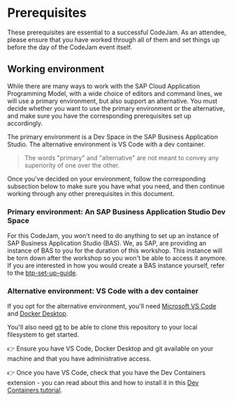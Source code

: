 # Prerequisites

These prerequisites are essential to a successful CodeJam. As an attendee, please ensure that you have worked through all of them and set things up before the day of the CodeJam event itself.

## Working environment

While there are many ways to work with the SAP Cloud Application Programming Model, with a wide choice of editors and command lines, we will use a primary environment, but also support an alternative. You must decide whether you want to use the primary environment or the alternative, and make sure you have the corresponding prerequisites set up accordingly.

The primary environment is a Dev Space in the SAP Business Application Studio. The alternative environment is VS Code with a dev container.

> The words "primary" and "alternative" are not meant to convey any superiority of one over the other.

Once you've decided on your environment, follow the corresponding subsection below to make sure you have what you need, and then continue working through any other prerequisites in this document.

### Primary environment: An SAP Business Application Studio Dev Space

For this CodeJam, you won't need to do anything to set up an instance of SAP Business Application Studio (BAS). We, as SAP, are providing an instance of BAS to you for the duration of this workshop. This instance will be torn down after the workshop so you won't be able to access it anymore. If you are interested in how you would create a BAS instance yourself, refer to the [btp-set-up-guide](./btp-setup-guide.md).

### Alternative environment: VS Code with a dev container

If you opt for the alternative environment, you'll need [Microsoft VS Code](https://code.visualstudio.com/) and [Docker Desktop](https://www.docker.com/products/docker-desktop/).

You'll also need [git](https://git-scm.com/) to be able to clone this repository to your local filesystem to get started.

👉 Ensure you have VS Code, Docker Desktop and git available on your machine and that you have administrative access.

👉 Once you have VS Code, check that you have the Dev Containers extension - you can read about this and how to install it in this [Dev Containers tutorial](https://code.visualstudio.com/docs/devcontainers/tutorial).